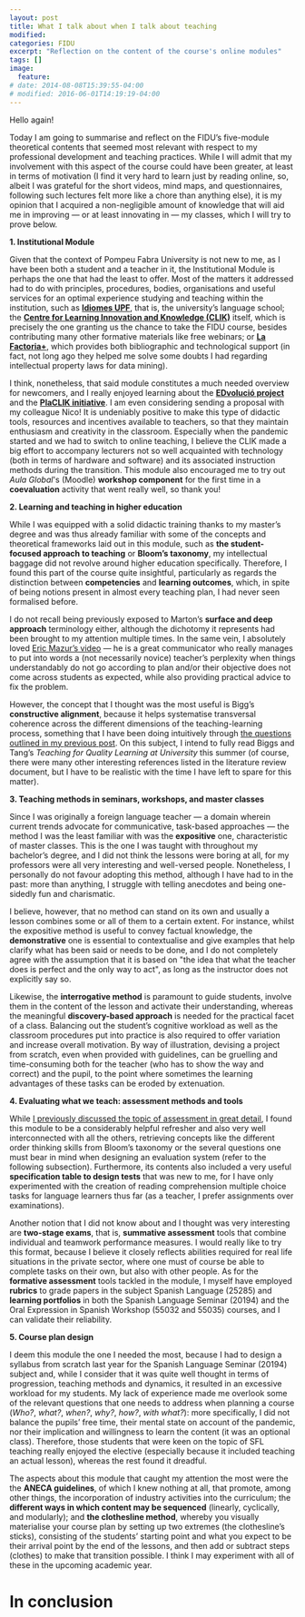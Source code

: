 ```yaml
---
layout: post
title: What I talk about when I talk about teaching
modified:
categories: FIDU
excerpt: "Reflection on the content of the course's online modules"
tags: []
image:
  feature:
# date: 2014-08-08T15:39:55-04:00
# modified: 2016-06-01T14:19:19-04:00
---
```


Hello again!

Today I am going to summarise and reflect on the FIDU’s five-module theoretical contents that seemed most relevant with respect to my professional development and teaching practices. While I will admit that my involvement with this aspect of the course could have been greater, at least in terms of motivation (I find it very hard to learn just by reading online, so, albeit I was grateful for the short videos, mind maps, and questionnaires, following such lectures felt more like a chore than anything else), it is my opinion that I acquired a non-negligible amount of knowledge that will aid me in improving — or at least innovating in — my classes, which I will try to prove below.


**1. Institutional Module**

Given that the context of Pompeu Fabra University is not new to me, as I have been both a student and a teacher in it, the Institutional Module is perhaps the one that had the least to offer. Most of the matters it addressed had to do with principles, procedures, bodies, organisations and useful services for an optimal experience studying and teaching within the institution, such as <a href="https://www.upf.edu/web/idiomesupf" target="_blank">**Idiomes UPF**</a>, that is, the university’s language school; the <a href="https://www.upf.edu/web/clik" target="_blank">**Centre for Learning Innovation and Knowledge (CLIK)**</a> itself, which is precisely the one granting us the chance to take the FIDU course, besides contributing many other formative materials like free webinars; or <a href="https://www.upf.edu/web/factoria" target="_blank">**La Factoria+**</a>, which provides both bibliographic and technological support (in fact, not long ago they helped me solve some doubts I had regarding intellectual property laws for data mining).

I think, nonetheless, that said module constitutes a much needed overview for newcomers, and I really enjoyed learning about the <a href="https://www.upf.edu/web/edvolucio" target="_blank">**EDvolució project**</a> and the <a href="https://www.upf.edu/web/clik/ajuts-placlik" target="_blank">**PlaCLIK initiative**</a>. I am even considering sending a proposal with my colleague Nico! It is undeniably positive to make this type of didactic tools, resources and incentives available to teachers, so that they maintain enthusiasm and creativity in the classroom. Especially when the pandemic started and we had to switch to online teaching, I believe the CLIK made a big effort to accompany lecturers not so well acquainted with technology (both in terms of hardware and software) and its associated instruction methods during the transition. This module also encouraged me to try out _Aula Global_'s (Moodle) **workshop component** for the first time in a **coevaluation** activity that went really well, so thank you!

**2. Learning and teaching in higher education**

While I was equipped with a solid didactic training thanks to my master’s degree and was thus already familiar with some of the concepts and theoretical frameworks laid out in this module, such as **the student-focused approach to teaching** or **Bloom’s taxonomy**, my intellectual baggage did not revolve around higher education specifically. Therefore, I found this part of the course quite insightful, particularly as regards the distinction between **competencies** and **learning outcomes**, which, in spite of being notions present in almost every teaching plan, I had never seen formalised before.

I do not recall being previously exposed to Marton’s **surface and deep approach** terminology either, although the dichotomy it represents had been brought to my attention multiple times. In the same vein, I absolutely loved <a href="https://www.youtube.com/watch?v=WwslBPj8GgI" target="_blank">Eric Mazur’s video</a> — he is a great communicator who really manages to put into words a (not necessarily novice) teacher’s perplexity when things understandably do not go according to plan and/or their objective does not come across students as expected, while also providing practical advice to fix the problem.

However, the concept that I thought was the most useful is Bigg’s **constructive alignment**, because it helps systematise transversal coherence across the different dimensions of the teaching-learning process, something that I have been doing intuitively through <a href="https://immalopez.github.io/fidu/teaching-career-and-philosophy/" target="_blank">the questions outlined in my previous post</a>. On this subject, I intend to fully read Biggs and Tang’s _Teaching for Quality Learning at University_ this summer (of course, there were many other interesting references listed in the literature review document, but I have to be realistic with the time I have left to spare for this matter).

**3. Teaching methods in seminars, workshops, and master classes**

Since I was originally a foreign language teacher — a domain wherein current trends advocate for communicative, task-based approaches — the method I was the least familiar with was the **expositive** one, characteristic of master classes. This is the one I was taught with throughout my bachelor’s degree, and I did not think the lessons were boring at all, for my professors were all very interesting and well-versed people. Nonetheless, I personally do not favour adopting this method, although I have had to in the past: more than anything, I struggle with telling anecdotes and being one-sidedly fun and charismatic.

I believe, however, that no method can stand on its own and usually a lesson combines some or all of them to a certain extent. For instance, whilst the expositive method is useful to convey factual knowledge, the **demonstrative** one is essential to contextualise and give examples that help clarify what has been said or needs to be done, and I do not completely agree with the assumption that it is based on "the idea that what the teacher does is perfect and the only way to act", as long as the instructor does not explicitly say so.

Likewise, the **interrogative method** is paramount to guide students, involve them in the content of the lesson and activate their understanding, whereas the meaningful **discovery-based approach** is needed for the practical facet of a class. Balancing out the student’s cognitive workload as well as the classroom procedures put into practice is also required to offer variation and increase overall motivation. By way of illustration, devising a project from scratch, even when provided with guidelines, can be gruelling and time-consuming both for the teacher (who has to show the way and correct) and the pupil, to the point where sometimes the learning advantages of these tasks can be eroded by extenuation.

**4. Evaluating what we teach: assessment methods and tools**

While <a href="https://immalopez.github.io/blog/evaluacion-antes-y-despues/" target="_blank">I previously discussed the topic of assessment in great detail</a>, I found this module to be a considerably helpful refresher and also very well interconnected with all the others, retrieving concepts like the different order thinking skills from Bloom’s taxonomy or the several questions one must bear in mind when designing an evaluation system (refer to the following subsection). Furthermore, its contents also included a very useful **specification table to design tests** that was new to me, for I have only experimented with the creation of reading comprehension multiple choice tasks for language learners thus far (as a teacher, I prefer assignments over examinations).

Another notion that I did not know about and I thought was very interesting are **two-stage exams**, that is, **summative assessment** tools that combine individual and teamwork performance measures. I would really like to try this format, because I believe it closely reflects abilities required for real life situations in the private sector, where one must of course be able to complete tasks on their own, but also with other people. As for the **formative assessment** tools tackled in the module, I myself have employed **rubrics** to grade papers in the subject Spanish Language (25285) and **learning portfolios** in both the Spanish Language Seminar (20194) and the Oral Expression in Spanish Workshop (55032 and 55035) courses, and I can validate their reliability.

**5. Course plan design**

I deem this module the one I needed the most, because I had to design a syllabus from scratch last year for the Spanish Language Seminar (20194) subject and, while I consider that it was quite well thought in terms of progression, teaching methods and dynamics, it resulted in an excessive workload for my students. My lack of experience made me overlook some of the relevant questions that one needs to address when planning a course (_Who?_, _what?_, _when?_, _why?_, _how?_, _with what?_): more specifically, I did not balance the pupils’ free time, their mental state on account of the pandemic, nor their implication and willingness to learn the content (it was an optional class). Therefore, those students that were keen on the topic of SFL teaching really enjoyed the elective (especially because it included teaching an actual lesson), whereas the rest found it dreadful.

The aspects about this module that caught my attention the most were the the **ANECA guidelines**, of which I knew nothing at all, that promote, among other things, the incorporation of industry activities into the curriculum; the **different ways in which content may be sequenced** (linearly, cyclically, and modularly); and **the clothesline method**, whereby you visually materialise your course plan by setting up two extremes (the clothesline’s sticks), consisting of the students’ starting point and what you expect to be their arrival point by the end of the lessons, and then add or subtract steps (clothes) to make that transition possible. I think I may experiment with all of these in the upcoming academic year.

# In conclusion


